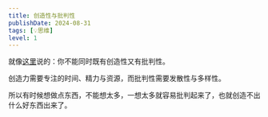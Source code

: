 ```yaml
---
title: 创造性与批判性
publishDate: 2024-08-31
tags: [💡思维]
level: 1
---
```


就像[这里]说的：你不能同时既有创造性又有批判性。

创造力需要专注的时间、精力与资源，而批判性需要发散性与多样性。

所以有时候想做点东西，不能想太多，一想太多就容易批判起来了，也就创造不出什么好东西出来了。


[这里]: https://www.zhihu.com/pin/1812921659423858688
